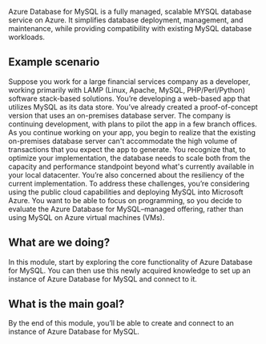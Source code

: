 Azure Database for MySQL is a fully managed, scalable MYSQL database service on Azure. It simplifies database deployment, management, and maintenance, while providing compatibility with existing MySQL database workloads.

## Example scenario

Suppose you work for a large financial services company as a developer, working primarily with LAMP (Linux, Apache, MySQL, PHP/Perl/Python) software stack-based solutions. You’re developing a web-based app that utilizes MySQL as its data store. You’ve already created a proof-of-concept version that uses an on-premises database server. The company is continuing development, with plans to pilot the app in a few branch offices.
As you continue working on your app, you begin to realize that the existing on-premises database server can't accommodate the high volume of transactions that you expect the app to generate. You recognize that, to optimize your implementation, the database needs to scale both from the capacity and performance standpoint beyond what's currently available in your local datacenter. You’re also concerned about the resiliency of the current implementation.
To address these challenges, you’re considering using the public cloud capabilities and deploying MySQL into Microsoft Azure. You want to be able to focus on programming, so you decide to evaluate the Azure Database for MySQL–managed offering, rather than using MySQL on Azure virtual machines (VMs).

## What are we doing?

In this module, start by exploring the core functionality of Azure Database for MySQL. You can then use this newly acquired knowledge to set up an instance of Azure Database for MySQL and connect to it.

## What is the main goal?

By the end of this module, you’ll be able to create and connect to an instance of Azure Database for MySQL.
